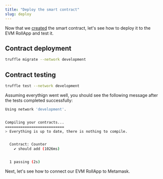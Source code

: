 ```yaml
---
title: "Deploy the smart contract"
slug: deploy
---
```


Now that we [created](create.md) the smart contract, let's see how to deploy it to the EVM RollApp and test it.

## Contract deployment

```sh
truffle migrate --network development
```

## Contract testing

```sh
truffle test --network development
```

Assuming everythign went well, you should see the following message after the tests completed successfully:

```sh
Using network 'development'.


Compiling your contracts...
===========================
> Everything is up to date, there is nothing to compile.


  Contract: Counter
    ✔ should add (1026ms)


  1 passing (2s)
```

Next, let's see how to connect our EVM RollApp to Metamask.
